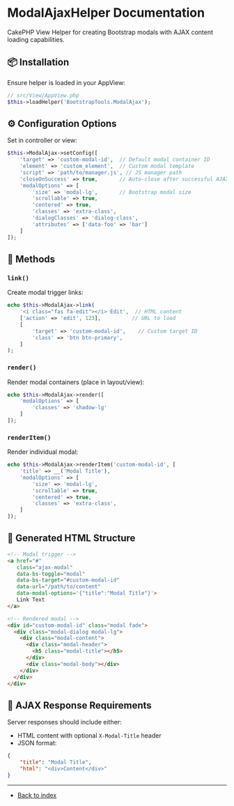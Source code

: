 # ModalAjaxHelper Documentation

CakePHP View Helper for creating Bootstrap modals with AJAX content loading capabilities.

## 📦 Installation
Ensure helper is loaded in your AppView:
```php
// src/View/AppView.php
$this->loadHelper('BootstrapTools.ModalAjax');
```

## ⚙️ Configuration Options
Set in controller or view:
```php
$this->ModalAjax->setConfig([
    'target' => 'custom-modal-id',  // Default modal container ID
    'element' => 'custom_element',  // Custom modal template
    'script' => 'path/to/manager.js', // JS manager path
    'closeOnSuccess' => true,       // Auto-close after successful AJAX submit
    'modalOptions' => [
        'size' => 'modal-lg',       // Bootstrap modal size
        'scrollable' => true,
        'centered' => true,
        'classes' => 'extra-class',
        'dialogClasses' => 'dialog-class',
        'attributes' => ['data-foo' => 'bar']
    ]
]);
```

## 🎯 Methods

### `link()`
Create modal trigger links:
```php
echo $this->ModalAjax->link(
    '<i class="fas fa-edit"></i> Edit',  // HTML content
    ['action' => 'edit', 123],          // URL to load
    [
        'target' => 'custom-modal-id',    // Custom target ID
        'class' => 'btn btn-primary',
    ]
);
```

### `render()`
Render modal containers (place in layout/view):
```php
echo $this->ModalAjax->render([
    'modalOptions' => [
        'classes' => 'shadow-lg'
    ]
]);
```

### `renderItem()`
Render individual modal:
```php
echo $this->ModalAjax->renderItem('custom-modal-id', [
    'title' => __('Modal Title'),
    'modalOptions' => [
        'size' => 'modal-lg',
        'scrollable' => true,
        'centered' => true,
        'classes' => 'extra-class',
    ]
]);
```

## 🔧 Generated HTML Structure
```html
<!-- Modal trigger -->
<a href="#" 
   class="ajax-modal" 
   data-bs-toggle="modal" 
   data-bs-target="#custom-modal-id"
   data-url="/path/to/content"
   data-modal-options='{"title":"Modal Title"}'>
   Link Text
</a>

<!-- Rendered modal -->
<div id="custom-modal-id" class="modal fade">
  <div class="modal-dialog modal-lg">
    <div class="modal-content">
      <div class="modal-header">
        <h5 class="modal-title"></h5>
      </div>
      <div class="modal-body"></div>
    </div>
  </div>
</div>
```

## 🔄 AJAX Response Requirements
Server responses should include either:
- HTML content with optional `X-Modal-Title` header
- JSON format: 
```json
{
    "title": "Modal Title",
    "html": "<div>Content</div>"
}
```

---

- [Back to index](index.md)